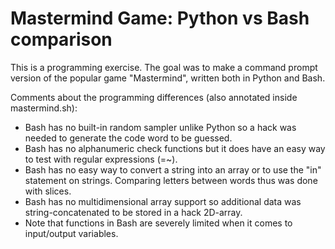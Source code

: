 # Mastermind Game: Python vs Bash comparison

This is a programming exercise. The goal was to make a command prompt version of the popular game "Mastermind", written both in Python and Bash.

Comments about the programming differences (also annotated inside mastermind.sh):
* Bash has no built-in random sampler unlike Python so a hack was needed to generate the code word to be guessed.
* Bash has no alphanumeric check functions but it does have an easy way to test with regular expressions (=~).
* Bash has no easy way to convert a string into an array or to use the "in" statement on strings. Comparing letters between words thus was done with slices.
* Bash has no multidimensional array support so additional data was string-concatenated to be stored in a hack 2D-array.
* Note that functions in Bash are severely limited when it comes to input/output variables.
